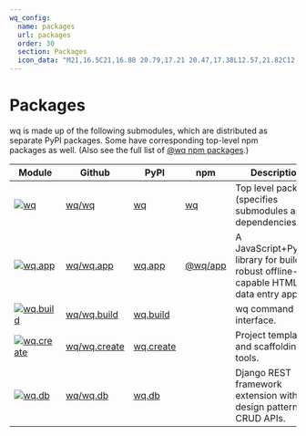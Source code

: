 ```yaml
---
wq_config:
  name: packages
  url: packages
  order: 30
  section: Packages
  icon_data: "M21,16.5C21,16.88 20.79,17.21 20.47,17.38L12.57,21.82C12.41,21.94 12.21,22 12,22C11.79,22 11.59,21.94 11.43,21.82L3.53,17.38C3.21,17.21 3,16.88 3,16.5V7.5C3,7.12 3.21,6.79 3.53,6.62L11.43,2.18C11.59,2.06 11.79,2 12,2C12.21,2 12.41,2.06 12.57,2.18L20.47,6.62C20.79,6.79 21,7.12 21,7.5V16.5M12,4.15L6.04,7.5L12,10.85L17.96,7.5L12,4.15M5,15.91L11,19.29V12.58L5,9.21V15.91M19,15.91V9.21L13,12.58V19.29L19,15.91Z"
---
```


# Packages

wq is made up of the following submodules, which are distributed as separate PyPI packages.  Some have corresponding top-level npm packages as well.  (Also see the full list of [@wq npm packages][@wq].)

 Module                     | Github               | PyPI              | npm              | Description
----------------------------|----------------------|-------------------|------------------|---------
[![wq][wq.png]][wq/wq]      | [wq/wq][gh/wq]       | [wq][py/wq]       | [wq][npm/wq]     | Top level package (specifies submodules as dependencies)
[![wq.app][a.png]][wq/a]    | [wq/wq.app][gh/a]    | [wq.app][py/a]    | [@wq/app][npm/a] | A JavaScript+Python library for building robust offline-capable HTML5 data entry apps.
[![wq.build][b.png]][wq/b]  | [wq/wq.build][gh/b]  | [wq.build][py/b]  |                  | wq command line interface.
[![wq.create][c.png]][wq/c] | [wq/wq.create][gh/c] | [wq.create][py/c] |                  | Project template and scaffolding tools.
[![wq.db][d.png]][wq/d]     | [wq/wq.db][gh/d]     | [wq.db][py/d]     |                  | Django REST framework extension with design patterns for CRUD APIs.

[wq.png]: https://raw.githubusercontent.com/wq/wq/master/images/80/wq.png
[a.png]: https://raw.githubusercontent.com/wq/wq/master/images/80/wq.app.png
[b.png]: https://raw.githubusercontent.com/wq/wq/master/images/80/wq.build.png
[c.png]: https://raw.githubusercontent.com/wq/wq/master/images/80/wq.create.png
[d.png]: https://raw.githubusercontent.com/wq/wq/master/images/80/wq.db.png

[@wq]: ./@wq/index.md
[wq/wq]: ./wq.md
[wq/a]: ./wq.app/index.md
[wq/b]: ./wq.build/index.md
[wq/c]: ./wq.create/index.md
[wq/d]: ./wq.db/index.md

[gh/wq]: https://github.com/wq/wq
[gh/a]: https://github.com/wq/wq.app
[gh/b]: https://github.com/wq/wq.build
[gh/c]: https://github.com/wq/wq.create
[gh/d]: https://github.com/wq/wq.db

[py/wq]: https://pypi.org/project/wq
[py/a]: https://pypi.org/project/wq.app
[py/b]: https://pypi.org/project/wq.build
[py/c]: https://pypi.org/project/wq.create
[py/d]: https://pypi.org/project/wq.db

[npm/wq]: https://npmjs.com/package/wq
[npm/a]: https://npmjs.com/package/@wq/app
